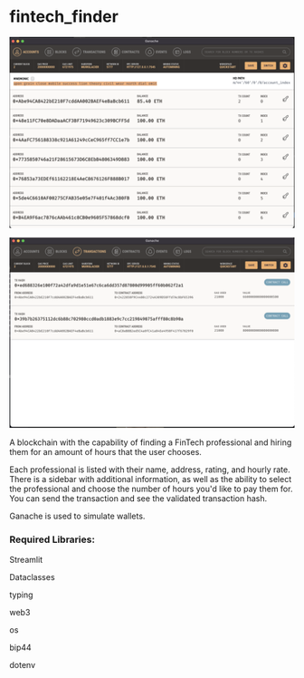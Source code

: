 # fintech_finder

![Image of wallet contents](Images/wallet_balance.png)

![Image of transaction confirmation](Images/transaction_confirmation.png)

A blockchain with the capability of finding a FinTech professional and hiring them for an amount of hours that the user chooses.

Each professional is listed with their name, address, rating, and hourly rate.  There is a sidebar with additional information, as well as the ability to select the professional and choose the number of hours you'd like to pay them for.  You can send the transaction and see the validated transaction hash.

Ganache is used to simulate wallets.

### Required Libraries:

Streamlit

Dataclasses

typing

web3

os

bip44

dotenv